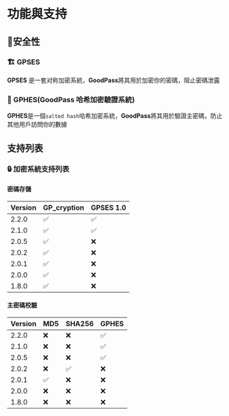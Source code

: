 # 功能與支持

## 🔐安全性

### 🏗️ GPSES

**GPSES** 是一套对称加密系統，**GoodPass**將其用於加密你的密碼，阻止密碼泄露

### 🔏 GPHES(GoodPass 哈希加密驗證系統)

**GPHES**是一個`salted hash`哈希加密系統，**GoodPass**將其用於驗證主密碼，防止其他用戶訪問你的數據

## 支持列表

### 🔒 加密系統支持列表

#### 密碼存儲

| Version | GP_cryption        | GPSES 1.0          |
| ------- | ------------------ | ------------------ |
| 2.2.0   | :white_check_mark: | :white_check_mark: |
| 2.1.0   | :white_check_mark: | :white_check_mark: |
| 2.0.5   | :white_check_mark: | :x:                |
| 2.0.2   | :white_check_mark: | :x:                |
| 2.0.1   | :white_check_mark: | :x:                |
| 2.0.0   | :white_check_mark: | :x:                |
| 1.8.0   | :white_check_mark: | :x:                |

#### 主密碼校驗

| Version | MD5                | SHA256             | GPHES              |
| ------- | ------------------ | ------------------ | ------------------ |
| 2.2.0   | :x:                | :x:                | :white_check_mark: |
| 2.1.0   | :x:                | :x:                | :white_check_mark: |
| 2.0.5   | :x:                | :x:                | :white_check_mark: |
| 2.0.2   | :x:                | :white_check_mark: | :x:                |
| 2.0.1   | :white_check_mark: | :x:                | :x:                |
| 2.0.0   | :x:                | :x:                | :x:                |
| 1.8.0   | :x:                | :x:                | :x:                |
